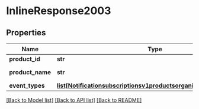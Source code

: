 # InlineResponse2003

## Properties
Name | Type | Description | Notes
------------ | ------------- | ------------- | -------------
**product_id** | **str** | Product ID. | [optional] 
**product_name** | **str** | Product Name. | [optional] 
**event_types** | [**list[Notificationsubscriptionsv1productsorganizationIdEventTypes]**](Notificationsubscriptionsv1productsorganizationIdEventTypes.md) |  | [optional] 

[[Back to Model list]](../README.md#documentation-for-models) [[Back to API list]](../README.md#documentation-for-api-endpoints) [[Back to README]](../README.md)


